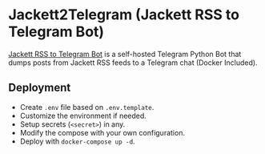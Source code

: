 # Jackett2Telegram (Jackett RSS to Telegram Bot)

[Jackett RSS to Telegram Bot](https://github.com/danimart1991/jackett2telegram) is a self-hosted Telegram Python Bot that dumps posts from Jackett RSS feeds to a Telegram chat (Docker Included).

## Deployment

- Create `.env` file based on `.env.template`.
- Customize the environment if needed.
- Setup secrets (`<secret>`) in any.
- Modify the compose with your own configuration.
- Deploy with `docker-compose up -d`.
